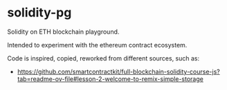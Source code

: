 # solidity-pg
Solidity on ETH blockchain playground.

Intended to experiment with the ethereum contract ecosystem.

Code is inspired, copied, reworked from different sources, such as:

- https://github.com/smartcontractkit/full-blockchain-solidity-course-js?tab=readme-ov-file#lesson-2-welcome-to-remix-simple-storage


